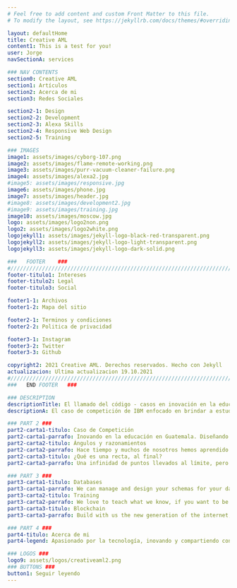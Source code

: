 ```yaml
---
# Feel free to add content and custom Front Matter to this file.
# To modify the layout, see https://jekyllrb.com/docs/themes/#overriding-theme-defaults

layout: defaultHome
title: Creative AML
content1: This is a test for you!
user: Jorge
navSectionA: services

### NAV CONTENTS
section0: Creative AML
section1: Artículos
section2: Acerca de mi
section3: Redes Sociales

section2-1: Design
section2-2: Development
section2-3: Alexa Skills
section2-4: Responsive Web Design
section2-5: Training

### IMAGES
image1: assets/images/cyborg-107.png
image2: assets/images/flame-remote-working.png
image3: assets/images/purr-vacuum-cleaner-failure.png
image4: assets/images/alexa2.jpg
#image5: assets/images/responsive.jpg
image6: assets/images/phone.jpg
image7: assets/images/header.jpg
#image8: assets/images/development2.jpg
#image9: assets/images/training.jpg
image10: assets/images/moscow.jpg
logo: assets/images/logo2non.png
logo2: assets/images/logo2white.png
logojekyll1: assets/images/jekyll-logo-black-red-transparent.png
logojekyll2: assets/images/jekyll-logo-light-transparent.png
logojekyll3: assets/images/jekyll-logo-dark-solid.png

###   FOOTER    ###
#//////////////////////////////////////////////////////////////////////////////
footer-titulo1: Intereses
footer-titulo2: Legal
footer-titulo3: Social

footer1-1: Archivos
footer1-2: Mapa del sitio

footer2-1: Terminos y condiciones
footer2-2: Politica de privacidad

footer3-1: Instagram
footer3-2: Twitter
footer3-3: Github

copyright2: 2021 Creative AML. Derechos reservados. Hecho con Jekyll
actualizacion: Ultima actualizacion 19.10.2021
#//////////////////////////////////////////////////////////////////////////////
###   END FOOTER   ###

### DESCRIPTION
descriptionTitle: El llamado del código - casos en inovación en la educación 2021
descriptionA: El caso de competición de IBM enfocado en brindar a estudiantes diseños de soluciones que hagan una educación un derecho no un privilegio. Conoce más sobre este caso y mis ideas para esta competición.

### PART 2 ###
part2-carta1-titulo: Caso de Competición
part2-carta1-parrafo: Inovando en la educación en Guatemala. Diseñando una solución inovativa y tecnologica que ayude a resolver o alinearse al problema de una educación accesible, equitativa y de calidad para todos.
part2-carta2-titulo: Ángulos y razonamientos
part2-carta2-parrafo: Hace tiempo y muchos de nosotros hemos aprendido sobre los ángulos y como calcularlos pero he acá algunos ejemplos sobre lo profundo de este tema.
part2-carta3-titulo: ¿Qué es una recta, al final? 
part2-carta3-parrafo: Una infinidad de puntos llevados al límite, pero será que podremos encontrar su último punto de esa recta o sólo llegaremos a una aproximación.

### PART 3 ###
part3-carta1-titulo: Databases
part3-carta1-parrafo: We can manage and design your schemas for your databases, we have experience making databases using MongoDB, Neo4j, PostgreSQL.
part3-carta2-titulo: Training
part3-carta2-parrafo: We love to teach what we know, if you want to be part of us or just to want to be good enough, do not overhelming just see our courses and tutorials that we made for you.
part3-carta3-titulo: Blockchain
part3-carta3-parrafo: Build with us the new generation of the internet, explore our resources, projects and advices from our experiences using this technologies.

### PART 4 ###
part4-titulo: Acerca de mi
part4-legend: Apasionado por la tecnología, inovando y compartiendo conocimiento, creador de proyectos, humanitario, constructor, comunicador y diseñador, pero mis áreas más fuertes son las últimas dos. Un estudiante eterno pero mucho más avanzado. Analítico sobre todo en las áreas de las matemáticas. El curso que más me ha gustado fue la Histología y la Química.

### LOGOS ###
logo9: assets/logos/creativeaml2.png
### BUTTONS ###
button1: Seguir leyendo
---
```

 


